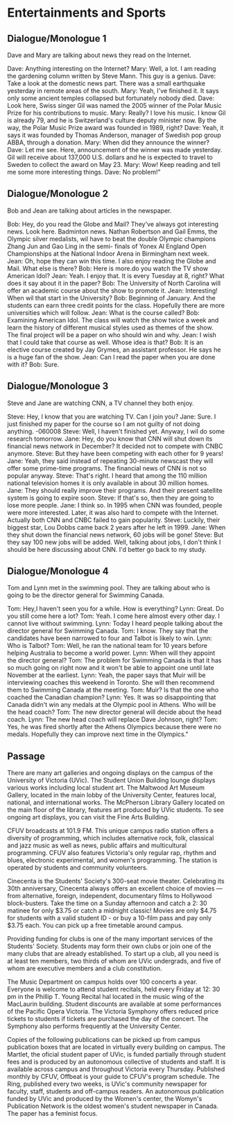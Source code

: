 # Entertainments and Sports

## Dialogue/Monologue 1

Dave and Mary are talking about news they read on the Internet.

Dave: Anything interesting on the Internet?
Mary: Well, a lot. I am reading the gardening column written by Steve Mann. This guy is a genius.
Dave: Take a look at the domestic news part. There was a small earthquake yesterday in remote areas of the south.
Mary: Yeah, I've finished it. It says only some ancient temples collapsed but fortunately nobody died.
Dave: Look here, Swiss singer Gil was named the 2005 winner of the Polar Music Prize for his contributions to music.
Mary: Really? I love his music. I know Gil is already 79, and he is Switzerland's culture deputy minister now. By the way, the Polar Music Prize award was founded in 1989, right?
Dave: Yeah, it says it was founded by Thomas Anderson, manager of Swedish pop group ABBA, through a donation.
Mary: When did they announce the winner?
Dave: Let me see. Here, announcement of the winner was made yesterday. Gil will receive about 137,000 U.S. dollars and he is expected to travel to Sweden to collect the award on May 23.
Mary: Wow! Keep reading and tell me some more interesting things.
Dave: No problem!"

## Dialogue/Monologue 2

Bob and Jean are talking about articles in the newspaper.

Bob: Hey, do you read the Globe and Mail? They've always got interesting news. Look here. Badminton news. Nathan Robertson and Gail Emms, the Olympic silver medalists, wil have to beat the double Olympic champions Zhang Jun and Gao Ling in the semi- finals of Yonex Al England Open Championships at the National Indoor Arena in Birmingham next week.
Jean: Oh, hope they can win this time. I also enjoy reading the Globe and Mail. What else is there?
Bob: Here is more.do you watch the TV show American Idol?
Jean: Yeah. I enjoy that. It is every Tuesday at 8, right? What does it say about it in the paper?
Bob: The University of North Carolina will offer an academic course about the show to promote it.
Jean: Interesting! When wil that start in the University?
Bob: Beginning of January. And the students can earn three credit points for the class. Hopefully there are more universities which will follow.
Jean: What is the course called?
Bob: Examining American Idol. The class will watch the show twice a week and learn the history of different musical styles used as themes of the show. The final project will be a paper on who should win and why.
Jean: I wish that I could take that course as well. Whose idea is that?
Bob: It is an elective course created by Jay Grymes, an assistant professor. He says he is a huge fan of the show.
Jean: Can I read the paper when you are done with it?
Bob: Sure.

## Dialogue/Monologue 3

Steve and Jane are watching CNN, a TV channel they both enjoy.

Steve: Hey, I know that you are watching TV. Can I join you?
Jane: Sure. I just finished my paper for the course so I am not guilty of not doing anything.
-060008
Steve: Well, I haven't finished yet. Anyway, I wil do some research tomorrow.
Jane: Hey, do you know that CNN will shut down its financial news network in December? It decided not to compete with CNBC anymore.
Steve: But they have been competing with each other for 9 years!
Jane: Yeah, they said instead of repeating 30-minute newscast they will offer some prime-time programs. The financial news of CNN is not so popular anyway.
Steve: That's right. I heard that among the 110 million national television homes it is only available in about 30 million homes.
Jane: They should really improve their programs. And their present satellite system is going to expire soon.
Steve: If that's so, then they are going to lose more people.
Jane: I think so. In 1995 when CNN was founded, people were more interested. Later, it was also hard to compete with the Internet. Actually both CNN and CNBC failed to gain popularity.
Steve: Luckily, their biggest star, Lou Dobbs came back 2 years after he left in 1999.
Jane: When they shut down the financial news network, 60 jobs will be gone!
Steve: But they say 100 new jobs will be added. Well, talking about jobs, I don't think I should be here discussing about CNN. I'd better go back to my study.

## Dialogue/Monologue 4

Tom and Lynn met in the swimming pool. They are talking about who is going to be the director general for Swimming Canada.

Tom: Hey,I haven't seen you for a while. How is everything?
Lynn: Great. Do you still come here a lot?
Tom: Yeah. I come here almost every other day. I cannot live without swimming.
Lynn: Today I heard people talking about the director general for Swimming Canada.
Tom: I know. They say that the candidates have been narrowed to four and Talbot is likely to win.
Lynn: Who is Talbot?
Tom: Well, he ran the national team for 10 years before helping Australia to become a world power.
Lynn: When will they appoint the director general?
Tom: The problem for Swimming Canada is that it has so much going on right now and it won't be able to appoint one until late November at the earliest.
Lynn: Yeah, the paper says that Muir will be interviewing coaches this weekend in Toronto. She will then recommend them to Swimming Canada at the meeting.
Tom: Muir? Is that the one who coached the Canadian champion?
Lynn: Yes. It was so disappointing that Canada didn't win any medals at the Olympic pool in Athens. Who will be the head coach?
Tom: The new director general will decide about the head coach.
Lynn: The new head coach will replace Dave Johnson, right?
Tom: Yes, he was fired shortly after the Athens Olympics because there were no medals. Hopefully they can improve next time in the Olympics."

## Passage

There are many art galleries and ongoing displays on the campus of the University of Victoria (UVic). The Student Union Building lounge displays various works including local student art. The Maltwood Art Museum Gallery, located in the main lobby of the University Center, features local, national, and international works. The McPherson Library Gallery located on the main floor of the library, features art produced by UVic students. To see ongoing art displays, you can visit the Fine Arts Building.

CFUV broadcasts at 101.9 FM. This unique campus radio station offers a diversity of programming, which includes alternative rock, folk, classical and jazz music as well as news, public affairs and multicultural programming. CFUV also features Victoria's only regular rap, rhythm and blues, electronic experimental, and women's programming. The station is operated by students and community volunteers.

Cinecenta is the Students' Society's 300-seat movie theater. Celebrating its 30th anniversary, Cinecenta always offers an excellent choice of movies — from alternative, foreign, independent, documentary films to Hollywood block-busters. Take the time on a Sunday afternoon and catch a 2: 30 matinee for only $3.75 or catch a midnight classic! Movies are only $4.75 for students with a valid student ID - or buy a 10-film pass and pay only $3.75 each. You can pick up a free timetable around campus.

Providing funding for clubs is one of the many important services of the Students' Society. Students may form their own clubs or join one of the many clubs that are already established. To start up a club, all you need is at least ten members, two thirds of whom are UVic undergrads, and five of whom are executive members and a club constitution.

The Music Department on campus holds over 100 concerts a year. Everyone is welcome to attend student recitals, held every Friday at 12: 30 pm in the Phillip T. Young Recital hal located in the music wing of the MacLaurin building. Student discounts are available at some performances of the Pacific Opera Victoria. The Victoria Symphony offers reduced price tickets to students if tickets are purchased the day of the concert. The Symphony also performs frequently at the University Center.

Copies of the following publications can be picked up from campus publication boxes that are located in virtually every building on campus. The Martlet, the oficial student paper of UVic, is funded partially through student fees and is produced by an autonomous collective of students and staff. It is available across campus and throughout Victoria every Thursday. Published monthly by CFUV, Offbeat is your guide to CFUV's program schedule. The Ring, published every two weeks, is UVic's community newspaper for faculty, staff, students and off-campus readers. An autonomous publication funded by UVic and produced by the Women's center, the Womyn's Publication Network is the oldest women's student newspaper in Canada. The paper has a feminist focus.
